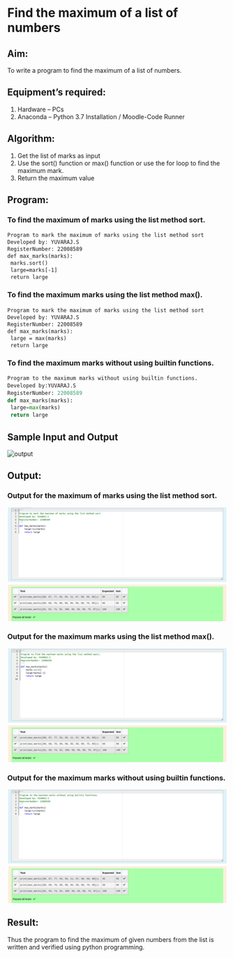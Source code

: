 # Find the maximum of a list of numbers
## Aim:
To write a program to find the maximum of a list of numbers.
## Equipment’s required:
1.	Hardware – PCs
2.	Anaconda – Python 3.7 Installation / Moodle-Code Runner
## Algorithm:
1.	Get the list of marks as input
2.	Use the sort() function or max() function or use the for loop to find the maximum mark.
3.	Return the maximum value
## Program:
### To find the maximum of marks using the list method sort.
```
Program to mark the maximum of marks using the list method sort
Developed by: YUVARAJ.S
RegisterNumber: 22008589
def max_marks(marks):
 marks.sort()
 large=marks[-1]
 return large
 ```
### To find the maximum marks using the list method max().
```
Program to mark the maximum of marks using the list method sort
Developed by: YUVARAJ.S
RegisterNumber: 22008589
def max_marks(marks):
 large = max(marks)
 return large
 ```
 ### To find the maximum marks without using builtin functions.
```Python
Program to the maximum marks without using builtin functions.
Developed by:YUVARAJ.S
RegisterNumber: 22008589
def max_marks(marks):
 large=max(marks)
 return large
```
## Sample Input and Output
![output](./img/max_marks1.jpg) 

## Output:
### Output for the maximum of marks using the list method sort.
![OUTPUT](./pic1.png)
### Output for the maximum marks using the list method max().
![output](./pic2.png)
### Output for the maximum marks without using builtin functions.
![Output](./pic3.png)
## Result:
Thus the program to find the maximum of given numbers from the list is written and verified using python programming.
